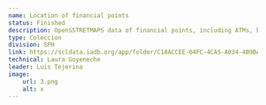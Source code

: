 ```yaml
---
name: Location of financial points
status: Finished
description: OpenSSTRETMAPS data of financial points, including ATMs, banks or credits, and exchange offices for the 26 countries of the region.
type: Coleccion
division: SPH
link: https://scldata.iadb.org/app/folder/C18ACCEE-04FC-4CA5-A034-4B9BA7FE2952
technical: Laura Goyeneche
leader: Luis Tejerina
image: 
    url: 3.png
    alt: x
---
```

    